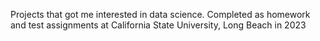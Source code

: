Projects that got me interested in data science. Completed as homework and test assignments at California State University, Long Beach in 2023
